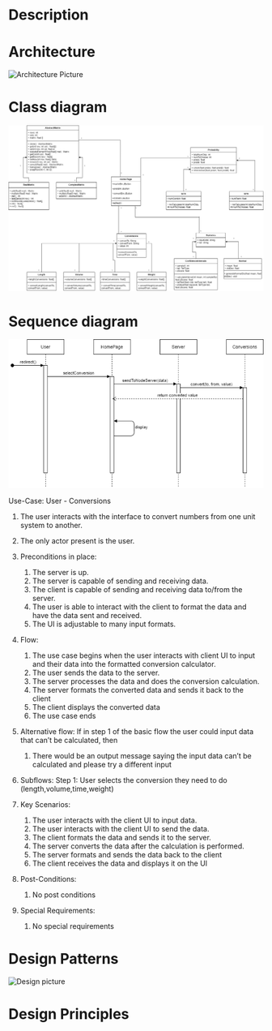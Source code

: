 # Description

# Architecture
![Architecture Picture]()

# Class diagram
![Class Diagram Picture](https://github.com/ZaderRox1111/CS-386-Project/blob/test/deliverables/D5%20ClassDiagram.drawio.png)

# Sequence diagram
![Sequence Diagram Picture](https://github.com/ZaderRox1111/CS-386-Project/blob/test/deliverables/D5%20Sequence%20Diagram.drawio.png)

Use-Case: User - Conversions
1. The user interacts with the interface to convert numbers from one unit system to another.
2. The only actor present is the user.
3. Preconditions in place:
   1. The server is up.
   2. The server is capable of sending and receiving data.
   3. The client is capable of sending and receiving data to/from the server.
   4. The user is able to interact with the client to format the data and have the data sent and received.
   5. The UI is adjustable to many input formats.
4. Flow:
   1. The use case begins when the user interacts with client UI to input and their data into the formatted conversion calculator.
   2. The user sends the data to the server.
   3. The server processes the data and does the conversion calculation.
   4. The server formats the converted data and sends it back to the client
   5. The client displays the converted data
   6. The use case ends

5. Alternative flow:
   If in step 1 of the basic flow the user could input data that can’t be calculated, then 
   1. There would be an output message saying the input data can’t be calculated and please try a different input
6. Subflows:
Step 1:
User selects the conversion they need to do (length,volume,time,weight)

7. Key Scenarios:
   1. The user interacts with the client UI to input data.
   2. The user interacts with the client UI to send the data.
   3. The client formats the data and sends it to the server.
   4. The server converts the data after the calculation is performed.
   5. The server formats and sends the data back to the client
   6. The client receives the data and displays it on the UI
8. Post-Conditions:
   1. No post conditions
9. Special Requirements:
   1. No special requirements

# Design Patterns
![Design picture]()

# Design Principles
